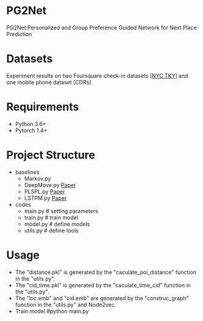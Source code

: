 # PG2Net
PG2Net:Personalized and Group Preference Guided Network for Next Place Prediction
# Datasets
Experiment results on two Foursquare check-in datasets [[NYC,TKY](https://sites.google.com/site/yangdingqi/home/publication?authuser=0)] and one mobile phone dataset [CDRs]
# Requirements
* Python 3.6+
* Pytorch 1.4+
# Project Structure
* baselines
  * Markov.py
  * DeepMove.py [Paper](https://dl.acm.org/doi/abs/10.1145/3178876.3186058)
  * PLSPL.py [Paper](https://ieeexplore.ieee.org/abstract/document/9117156)
  * LSTPM.py [Paper](https://ojs.aaai.org/index.php/AAAI/article/view/5353)
* codes
  * main.py # setting parameters
  * train.py # train model
  * model.py # define models
  * utils.py # define tools
# Usage
* The "distance.pkl" is generated by the "caculate_poi_distance" function in the "utils.py".
* The "cid_time.pkl" is generated by the "caculate_time_cid" function in the "utils.py".
* The "loc.emb" and "cid.emb" are generated by the "construc_graph" function in the "utils.py" and Node2vec.
* Train model  #python main.py

 

